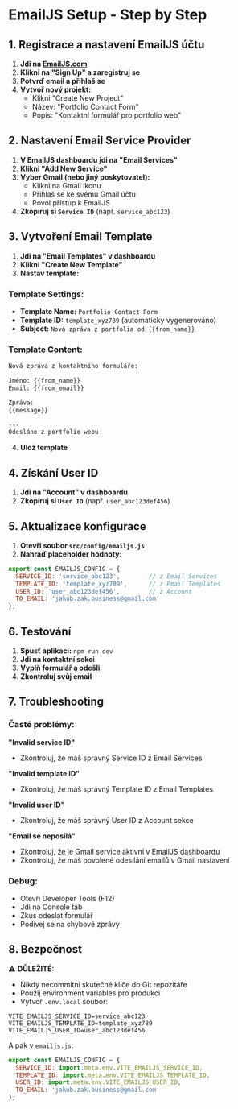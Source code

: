 # EmailJS Setup - Step by Step

## 1. Registrace a nastavení EmailJS účtu

1. **Jdi na [EmailJS.com](https://www.emailjs.com/)**
2. **Klikni na "Sign Up" a zaregistruj se**
3. **Potvrď email a přihlaš se**
4. **Vytvoř nový projekt:**
   - Klikni "Create New Project"
   - Název: "Portfolio Contact Form"
   - Popis: "Kontaktní formulář pro portfolio web"

## 2. Nastavení Email Service Provider

1. **V EmailJS dashboardu jdi na "Email Services"**
2. **Klikni "Add New Service"**
3. **Vyber Gmail (nebo jiný poskytovatel):**
   - Klikni na Gmail ikonu
   - Přihlaš se ke svému Gmail účtu
   - Povol přístup k EmailJS
4. **Zkopíruj si `Service ID`** (např. `service_abc123`)

## 3. Vytvoření Email Template

1. **Jdi na "Email Templates" v dashboardu**
2. **Klikni "Create New Template"**
3. **Nastav template:**

### Template Settings:
- **Template Name:** `Portfolio Contact Form`
- **Template ID:** `template_xyz789` (automaticky vygenerováno)
- **Subject:** `Nová zpráva z portfolia od {{from_name}}`

### Template Content:
```html
Nová zpráva z kontaktního formuláře:

Jméno: {{from_name}}
Email: {{from_email}}

Zpráva:
{{message}}

---
Odesláno z portfolio webu
```

4. **Ulož template**

## 4. Získání User ID

1. **Jdi na "Account" v dashboardu**
2. **Zkopíruj si `User ID`** (např. `user_abc123def456`)

## 5. Aktualizace konfigurace

1. **Otevři soubor `src/config/emailjs.js`**
2. **Nahraď placeholder hodnoty:**

```javascript
export const EMAILJS_CONFIG = {
  SERVICE_ID: 'service_abc123',        // z Email Services
  TEMPLATE_ID: 'template_xyz789',      // z Email Templates  
  USER_ID: 'user_abc123def456',        // z Account
  TO_EMAIL: 'jakub.zak.business@gmail.com'
};
```

## 6. Testování

1. **Spusť aplikaci:** `npm run dev`
2. **Jdi na kontaktní sekci**
3. **Vyplň formulář a odešli**
4. **Zkontroluj svůj email**

## 7. Troubleshooting

### Časté problémy:

**"Invalid service ID"**
- Zkontroluj, že máš správný Service ID z Email Services

**"Invalid template ID"** 
- Zkontroluj, že máš správný Template ID z Email Templates

**"Invalid user ID"**
- Zkontroluj, že máš správný User ID z Account sekce

**"Email se neposílá"**
- Zkontroluj, že je Gmail service aktivní v EmailJS dashboardu
- Zkontroluj, že máš povolené odesílání emailů v Gmail nastavení

### Debug:
- Otevři Developer Tools (F12)
- Jdi na Console tab
- Zkus odeslat formulář
- Podívej se na chybové zprávy

## 8. Bezpečnost

⚠️ **DŮLEŽITÉ:** 
- Nikdy necommitni skutečné klíče do Git repozitáře
- Použij environment variables pro produkci
- Vytvoř `.env.local` soubor:

```env
VITE_EMAILJS_SERVICE_ID=service_abc123
VITE_EMAILJS_TEMPLATE_ID=template_xyz789
VITE_EMAILJS_USER_ID=user_abc123def456
```

A pak v `emailjs.js`:
```javascript
export const EMAILJS_CONFIG = {
  SERVICE_ID: import.meta.env.VITE_EMAILJS_SERVICE_ID,
  TEMPLATE_ID: import.meta.env.VITE_EMAILJS_TEMPLATE_ID,
  USER_ID: import.meta.env.VITE_EMAILJS_USER_ID,
  TO_EMAIL: 'jakub.zak.business@gmail.com'
};
```
